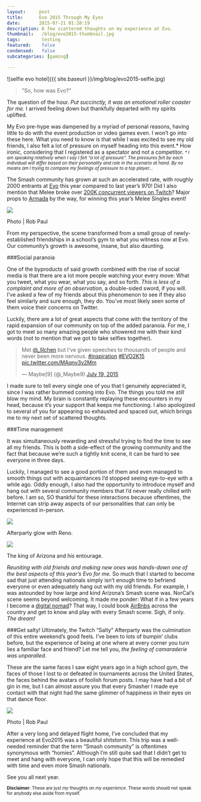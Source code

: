 ```yaml
---
layout:     post
title:      Evo 2015 Through My Eyes
date:       2015-07-21 01:20:19
description: A few scattered thoughts on my experience at Evo.
thumbnail:   /blog/evo2015-thumbnail.jpg
tags:        testing
featured:    false
condensed:   false
subcategories: [gaming]

---
```


![selfie evo hotel]({{ site.baseurl }}/img/blog/evo2015-selfie.jpg)

> "So, how was Evo?"

The question of the hour. _Put succinctly, it was an emotional roller coaster for me._ I arrived feeling down but thankfully departed with my spirits uplifted.

My Evo pre-hype was dampened by a myriad of personal reasons, having little to do with the event production or video games even. I won’t go into these here. What you need to know is that while I was excited to see my old friends, I also felt a lot of pressure on myself heading into this event.* How ironic, considering that I registered as a spectator and not a competitor. 
<small>_* I am speaking relatively when I say I felt “a lot of pressure”. The pressures felt by each individual will differ based on their personality and role in the scenario at hand. By no means am I trying to compare my feelings of pressure to a top player…</em>_</small>

The Smash community has grown at such an accelerated rate, with roughly 2000 entrants at <a href="http://evo.shoryuken.com/" target="_blank">Evo</a> this year compared to last year’s 970! Did I also mention that Melee broke over <a href="https://twitter.com/bobbyscar/status/622918984736772096" target="_blank">200K concurrent viewers on Twitch</a>? Major props to <a href="https://twitter.com/armadaugs" target="_blank">Armada</a> by the way, for winning this year’s Melee Singles event!


<div class="width--wide">
  <img src="{{ site.baseurl }}/img/blog/evo2015-melee-crowd.jpg">
  <p class="caption">Photo | Rob Paul</p>
</div>


From my perspective, the scene transformed from a small group of newly-established friendships in a school’s gym to what you witness now at Evo. Our community’s growth is awesome, insane, but also daunting.

###Social paranoia

One of the byproducts of said growth combined with the rise of social media is that there are a lot more people watching your every move: What you tweet, what you wear, what you say, and so forth. _This is less of a complaint and more of an observation_, a double-sided sword, if you will. I’ve asked a few of my friends about this phenomenon to see if they also feel similarly and sure enough, they do. You’ve most likely seen some of them voice their concerns on Twitter.

Luckily, there are a lot of great aspects that come with the territory of the rapid expansion of our community on top of the added paranoia. For me, I got to meet so many amazing people who showered me with their kind words (not to mention that we got to take selfies together).

<div class="twitter__container">
  <blockquote class="twitter-tweet tw-align-center" lang="en"><p lang="en" dir="ltr">Met <a href="https://twitter.com/_lilchen">@_lilchen</a> but I&#39;ve given speeches to thousands of people and never been more nervous. <a href="https://twitter.com/hashtag/inspiration?src=hash">#inspiration</a> <a href="https://twitter.com/hashtag/EVO2K15?src=hash">#EVO2K15</a> <a href="http://t.co/MAqnv3v2Mm">pic.twitter.com/MAqnv3v2Mm</a></p>&mdash; Maybe[9] (@_Maybe9) <a href="https://twitter.com/_Maybe9/status/622635905925296129">July 19, 2015</a></blockquote>
</div>

I made sure to tell every single one of you that I genuinely appreciated it, since I was rather bummed coming into Evo. The things you told me _still_ blow my mind. My brain is constantly replaying these encounters in my head, because it’s your support that keeps me functioning. I also apologized to several of you for appearing so exhausted and spaced out, which brings me to my next set of scattered thoughts.


###Time management

It was simultaneously rewarding and stressful trying to find the time to see all my friends. This is both a side-effect of the growing community and the fact that because we’re such a tightly knit scene, it can be hard to see everyone in three days.

Luckily, I managed to see a good portion of them and even managed to smooth things out with acquaintances I’d stopped seeing eye-to-eye with a while ago. Oddly enough, I also had the opportunity to introduce myself and hang out with several community members that I’d never really chilled with before. I am so, SO thankful for these interactions because oftentimes, the Internet can strip away aspects of our personalities that can only be experienced in-person.


<div class="width--wide">
  <div class="width--1_2">
  <img src="{{ site.baseurl }}/img/blog/evo2015-me-reno.jpg">
  <p class="caption">Afterparty glow with Reno.</p>
  </div>
  <div class="width--1_2">
  <img src="{{ site.baseurl }}/img/blog/evo2015-entourage.jpg">
  <p class="caption">The king of Arizona and his entourage.</p>
  </div>
</div>

_Reuniting with old friends and making new ones was hands-down one of the best aspects of this year’s Evo for me._ So much that I started to become sad that just attending nationals simply isn’t enough time to befriend everyone or even adequately hang out with my old friends. For example, I was astounded by how large and kind Arizona’s Smash scene was. NorCal’s scene seems beyond welcoming. It made me ponder: What if in a few years I become a <a href="https://en.wikipedia.org/wiki/Digital_nomad" target="_blank">digital nomad</a>? That way, I could book <a href="https://www.airbnb.com/" target="_blank">AirBnbs</a> across the country and get to know and play with every Smash scene. Sigh, if only. _The dream!_


###Get salty!
Ultimately, the Twitch “Salty” Afterparty was the culmination of this entire weekend’s good feels. I’ve been to lots of bumpin’ clubs before, but the experience of being at one where at every corner you turn lies a familiar face and friend? Let me tell you, _the feeling of camaraderie was unparalled_.

These are the same faces I saw eight years ago in a high school gym, the faces of those I lost to or defeated in tournaments across the United States, the faces behind the avatars of foolish forum posts. I may have had a bit of gin in me, but I can almost assure you that every Smasher I made eye contact with that night had the same glimmer of happiness in their eyes on that dance floor.

<div class="width--wide">
  <img src="{{ site.baseurl }}/img/blog/evo2015-afterparty.jpg">
  <p class="caption">Photo | Rob Paul</p>
</div>

After a very long and delayed flight home, I’ve concluded that my experience at Evo2015 was a beautiful shitstorm. This trip was a well-needed reminder that the term “Smash community” is oftentimes synonymous with “homies”. Although I’m still quite sad that I didn’t get to meet and hang with everyone, I can only hope that this will be remedied with time and even more Smash nationals.

See you all next year.

<small>__Disclaimer__: These are just _my_ thoughts on _my experience_. These words should not speak for anybody else aside from myself.</small>